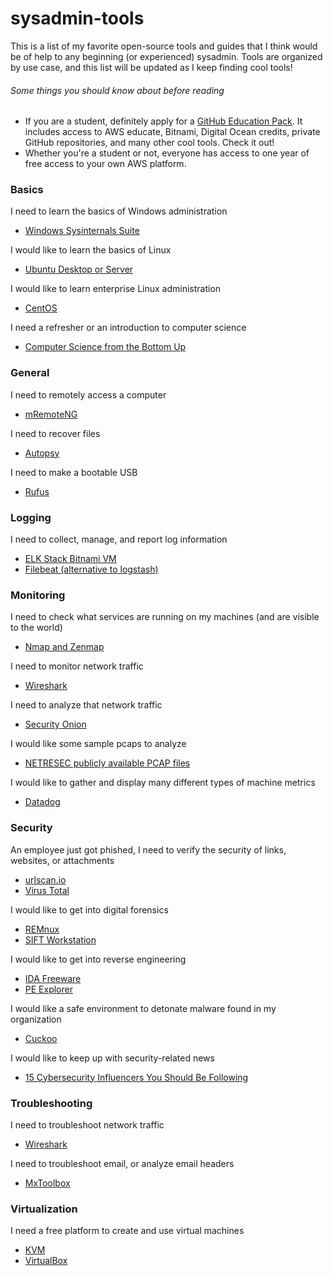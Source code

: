 # sysadmin-tools

This is a list of my favorite open-source tools and guides that I think would be of help to any beginning (or experienced) sysadmin. Tools are organized by use case, and this list will be updated as I keep finding cool tools!

###### Some things you should know about before reading
- If you are a student, definitely apply for a [GitHub Education Pack](https://education.github.com/pack). It includes access to AWS educate, Bitnami, Digital Ocean credits, private GitHub repositories, and many other cool tools. Check it out!
- Whether you're a student or not, everyone has access to one year of free access to your own AWS platform.

### Basics

I need to learn the basics of Windows administration
- [Windows Sysinternals Suite](https://docs.microsoft.com/en-us/sysinternals/downloads/sysinternals-suite)

I would like to learn the basics of Linux
- [Ubuntu Desktop or Server](https://www.ubuntu.com/download)

I would like to learn enterprise Linux administration
- [CentOS](https://www.centos.org/download/)

I need a refresher or an introduction to computer science
- [Computer Science from the Bottom Up](http://www.bottomupcs.com/)

### General

I need to remotely access a computer
- [mRemoteNG](https://mremoteng.org/download)

I need to recover files
- [Autopsy](https://www.sleuthkit.org/autopsy/download.php)

I need to make a bootable USB 
- [Rufus](https://rufus.ie/en_IE.html)

### Logging

I need to collect, manage, and report log information
- [ELK Stack Bitnami VM](https://bitnami.com/stack/elk)
- [Filebeat (alternative to logstash)](https://www.elastic.co/guide/en/beats/filebeat/current/filebeat-installation.html)

### Monitoring

I need to check what services are running on my machines (and are visible to the world)
- [Nmap and Zenmap](https://nmap.org/download.html)

I need to monitor network traffic
- [Wireshark](https://www.wireshark.org/download.html)

I need to analyze that network traffic
- [Security Onion](https://github.com/Security-Onion-Solutions/security-onion/blob/master/Verify_ISO.md)

I would like some sample pcaps to analyze
- [NETRESEC publicly available PCAP files](https://www.netresec.com/?page=PcapFiles)

I would like to gather and display many different types of machine metrics
- [Datadog](https://www.datadoghq.com)

### Security

An employee just got phished, I need to verify the security of links, websites, or attachments
- [urlscan.io](https://urlscan.io/)
- [Virus Total](https://www.virustotal.com/#/home/upload)

I would like to get into digital forensics
- [REMnux](https://remnux.org/)
- [SIFT Workstation](https://digital-forensics.sans.org/community/downloads)

I would like to get into reverse engineering
- [IDA Freeware](https://www.hex-rays.com/products/ida/support/download_freeware.shtml)
- [PE Explorer](http://www.heaventools.com/download.htm)

I would like a safe environment to detonate malware found in my organization
- [Cuckoo](https://cuckoosandbox.org/)

I would like to keep up with security-related news
- [15 Cybersecurity Influencers You Should Be Following](https://www.springboard.com/blog/15-cybersecurity-influencers-you-should-be-following/)

### Troubleshooting

I need to troubleshoot network traffic
- [Wireshark](https://www.wireshark.org/download.html)

I need to troubleshoot email, or analyze email headers
- [MxToolbox](https://mxtoolbox.com/)

### Virtualization

I need a free platform to create and use virtual machines
- [KVM](https://www.linux-kvm.org/page/Main_Page)
- [VirtualBox](https://www.virtualbox.org/wiki/Downloads)


